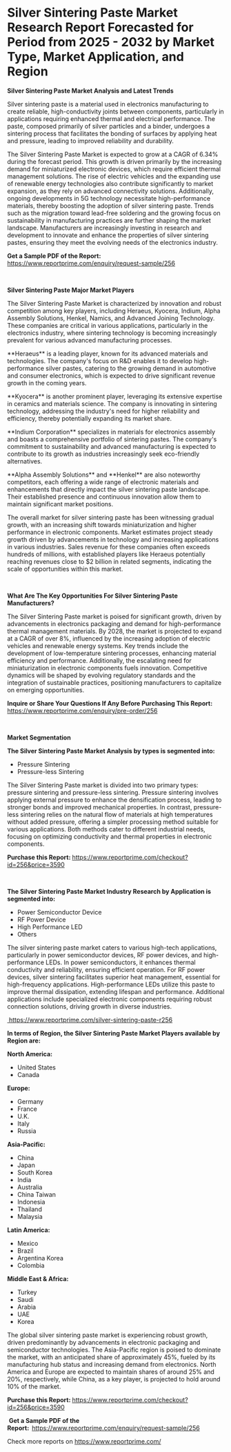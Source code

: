 <p><h1>Silver Sintering Paste Market Research Report Forecasted for Period from 2025 -  2032 by Market Type, Market Application, and Region</h1></p><p><strong>Silver Sintering Paste Market Analysis and Latest Trends</strong></p>
<p><p>Silver sintering paste is a material used in electronics manufacturing to create reliable, high-conductivity joints between components, particularly in applications requiring enhanced thermal and electrical performance. The paste, composed primarily of silver particles and a binder, undergoes a sintering process that facilitates the bonding of surfaces by applying heat and pressure, leading to improved reliability and durability.</p><p>The Silver Sintering Paste Market is expected to grow at a CAGR of 6.34% during the forecast period. This growth is driven primarily by the increasing demand for miniaturized electronic devices, which require efficient thermal management solutions. The rise of electric vehicles and the expanding use of renewable energy technologies also contribute significantly to market expansion, as they rely on advanced connectivity solutions. Additionally, ongoing developments in 5G technology necessitate high-performance materials, thereby boosting the adoption of silver sintering paste. Trends such as the migration toward lead-free soldering and the growing focus on sustainability in manufacturing practices are further shaping the market landscape. Manufacturers are increasingly investing in research and development to innovate and enhance the properties of silver sintering pastes, ensuring they meet the evolving needs of the electronics industry.</p></p>
<p><strong>Get a Sample PDF of the Report:&nbsp;</strong> <a href="https://www.reportprime.com/enquiry/request-sample/256?utm_campaign=2395&utm_medium=2&utm_source=Github&utm_content=ia&utm_term=18032025&utm_id=silver-sintering-paste">https://www.reportprime.com/enquiry/request-sample/256</a></p>
<p>&nbsp;</p>
<p><strong>Silver Sintering Paste Major Market Players</strong></p>
<p><p>The Silver Sintering Paste Market is characterized by innovation and robust competition among key players, including Heraeus, Kyocera, Indium, Alpha Assembly Solutions, Henkel, Namics, and Advanced Joining Technology. These companies are critical in various applications, particularly in the electronics industry, where sintering technology is becoming increasingly prevalent for various advanced manufacturing processes.</p><p>**Heraeus** is a leading player, known for its advanced materials and technologies. The company's focus on R&D enables it to develop high-performance silver pastes, catering to the growing demand in automotive and consumer electronics, which is expected to drive significant revenue growth in the coming years.</p><p>**Kyocera** is another prominent player, leveraging its extensive expertise in ceramics and materials science. The company is innovating in sintering technology, addressing the industry's need for higher reliability and efficiency, thereby potentially expanding its market share.</p><p>**Indium Corporation** specializes in materials for electronics assembly and boasts a comprehensive portfolio of sintering pastes. The company's commitment to sustainability and advanced manufacturing is expected to contribute to its growth as industries increasingly seek eco-friendly alternatives.</p><p>**Alpha Assembly Solutions** and **Henkel** are also noteworthy competitors, each offering a wide range of electronic materials and enhancements that directly impact the silver sintering paste landscape. Their established presence and continuous innovation allow them to maintain significant market positions.</p><p>The overall market for silver sintering paste has been witnessing gradual growth, with an increasing shift towards miniaturization and higher performance in electronic components. Market estimates project steady growth driven by advancements in technology and increasing applications in various industries. Sales revenue for these companies often exceeds hundreds of millions, with established players like Heraeus potentially reaching revenues close to $2 billion in related segments, indicating the scale of opportunities within this market.</p></p>
<p>&nbsp;</p>
<p><strong>What Are The Key Opportunities For Silver Sintering Paste Manufacturers?</strong></p>
<p><p>The Silver Sintering Paste market is poised for significant growth, driven by advancements in electronics packaging and demand for high-performance thermal management materials. By 2028, the market is projected to expand at a CAGR of over 8%, influenced by the increasing adoption of electric vehicles and renewable energy systems. Key trends include the development of low-temperature sintering processes, enhancing material efficiency and performance. Additionally, the escalating need for miniaturization in electronic components fuels innovation. Competitive dynamics will be shaped by evolving regulatory standards and the integration of sustainable practices, positioning manufacturers to capitalize on emerging opportunities.</p></p>
<p><strong>Inquire or Share Your Questions If Any Before Purchasing This Report:</strong> <a href="https://www.reportprime.com/enquiry/pre-order/256?utm_campaign=2395&utm_medium=2&utm_source=Github&utm_content=ia&utm_term=18032025&utm_id=silver-sintering-paste">https://www.reportprime.com/enquiry/pre-order/256</a></p>
<p>&nbsp;</p>
<p><strong>Market Segmentation</strong></p>
<p><strong>The Silver Sintering Paste Market Analysis by types is segmented into:</strong></p>
<p><ul><li>Pressure Sintering</li><li>Pressure-less Sintering</li></ul></p>
<p><p>The Silver Sintering Paste market is divided into two primary types: pressure sintering and pressure-less sintering. Pressure sintering involves applying external pressure to enhance the densification process, leading to stronger bonds and improved mechanical properties. In contrast, pressure-less sintering relies on the natural flow of materials at high temperatures without added pressure, offering a simpler processing method suitable for various applications. Both methods cater to different industrial needs, focusing on optimizing conductivity and thermal properties in electronic components.</p></p>
<p><strong>Purchase this Report:&nbsp;</strong><a href="https://www.reportprime.com/checkout?id=256&price=3590&utm_campaign=2395&utm_medium=2&utm_source=Github&utm_content=ia&utm_term=18032025&utm_id=silver-sintering-paste">https://www.reportprime.com/checkout?id=256&price=3590</a></p>
<p>&nbsp;</p>
<p><strong>The Silver Sintering Paste Market Industry Research by Application is segmented into:</strong></p>
<p><ul><li>Power Semiconductor Device</li><li>RF Power Device</li><li>High Performance LED</li><li>Others</li></ul></p>
<p><p>The silver sintering paste market caters to various high-tech applications, particularly in power semiconductor devices, RF power devices, and high-performance LEDs. In power semiconductors, it enhances thermal conductivity and reliability, ensuring efficient operation. For RF power devices, silver sintering facilitates superior heat management, essential for high-frequency applications. High-performance LEDs utilize this paste to improve thermal dissipation, extending lifespan and performance. Additional applications include specialized electronic components requiring robust connection solutions, driving growth in diverse industries.</p></p>
<p><a href="https://www.reportprime.com/silver-sintering-paste-r256?utm_campaign=2395&utm_medium=2&utm_source=Github&utm_content=ia&utm_term=18032025&utm_id=silver-sintering-paste">&nbsp;https://www.reportprime.com/silver-sintering-paste-r256</a></p>
<p><strong>In terms of Region, the Silver Sintering Paste Market Players available by Region are:</strong></p>
<p>
    <p> <strong> North America: </strong>
        <ul>
            <li>United States</li>
            <li>Canada</li>
        </ul>
        </p> 
    <p> <strong> Europe: </strong>
        <ul>
            <li>Germany</li>
            <li>France</li>
            <li>U.K.</li>
            <li>Italy</li>
            <li>Russia</li>
        </ul>
        </p> 
    <p> <strong> Asia-Pacific: </strong>
        <ul>
            <li>China</li>
            <li>Japan</li>
            <li>South Korea</li>
            <li>India</li>
            <li>Australia</li>
            <li>China Taiwan</li>
            <li>Indonesia</li>
            <li>Thailand</li>
            <li>Malaysia</li>
        </ul>
        </p> 
    <p> <strong> Latin America: </strong>
        <ul>
            <li>Mexico</li>
            <li>Brazil</li>
            <li>Argentina Korea</li>
            <li>Colombia</li>
        </ul>
        </p> 
    <p> <strong> Middle East & Africa: </strong>
        <ul>
            <li>Turkey</li>
            <li>Saudi</li>
            <li>Arabia</li>
            <li>UAE</li>
            <li>Korea</li>
        </ul>
    </p>
    </p>
<p><p>The global silver sintering paste market is experiencing robust growth, driven predominantly by advancements in electronic packaging and semiconductor technologies. The Asia-Pacific region is poised to dominate the market, with an anticipated share of approximately 45%, fueled by its manufacturing hub status and increasing demand from electronics. North America and Europe are expected to maintain shares of around 25% and 20%, respectively, while China, as a key player, is projected to hold around 10% of the market.</p></p>
<p><strong>Purchase this Report: </strong><a href="https://www.reportprime.com/checkout?id=256&price=3590&utm_campaign=2395&utm_medium=2&utm_source=Github&utm_content=ia&utm_term=18032025&utm_id=silver-sintering-paste">https://www.reportprime.com/checkout?id=256&price=3590</a></p>
<p>&nbsp;<strong>Get a Sample PDF of the Report:&nbsp;&nbsp;</strong><a href="https://www.reportprime.com/enquiry/request-sample/256?utm_campaign=2395&utm_medium=2&utm_source=Github&utm_content=ia&utm_term=18032025&utm_id=silver-sintering-paste">https://www.reportprime.com/enquiry/request-sample/256</a></p>
<p><strong></strong></p>
<p>Check more reports on <a href="https://www.reportprime.com/?utm_campaign=2395&utm_medium=2&utm_source=Github&utm_content=ia&utm_term=18032025&utm_id=silver-sintering-paste">https://www.reportprime.com/</a></p>